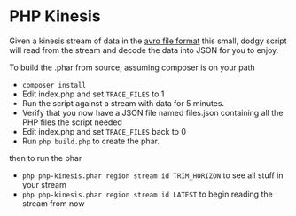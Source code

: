 # PHP Kinesis

Given a kinesis stream of data in the [avro file format](https://avro.apache.org/docs/1.2.0/spec.html#Object+Container+Files) this small, dodgy script will read from the stream and decode the data into JSON for you to enjoy.

To build the .phar from source, assuming composer is on your path


 - `composer install`
 - Edit index.php and set `TRACE_FILES` to 1 
 - Run the script against a stream with data for 5 minutes.
 - Verify that you now have a JSON file named files.json containing all the PHP files the script needed
 - Edit index.php and set `TRACE_FILES` back to 0 
 - Run `php build.php` to create the phar.

then to run the phar

 - `php php-kinesis.phar region stream id TRIM_HORIZON` to see all stuff in your stream
 - `php php-kinesis.phar region stream id LATEST` to begin reading the stream from now
